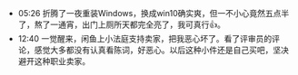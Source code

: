 - 05:26 折腾了一夜重装Windows，换成win10确实爽，但一不小心竟然五点半了，熬了一通宵，出门上厕所天都完全亮了，我可真行👍。
- 12:40 一觉醒来，闲鱼上小法庭支持卖家，把我恶心坏了。看了评审员的评论，感觉大多都没有认真看陈词，好恶心。以后这种小件还是自己买吧，坚决避开这种职业卖家。